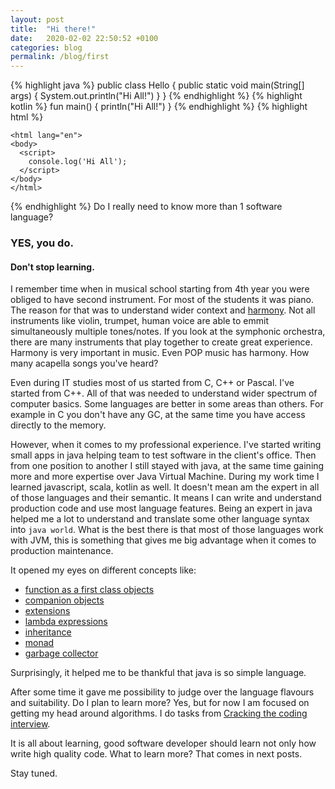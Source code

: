 ```yaml
---
layout: post
title:  "Hi there!"
date:   2020-02-02 22:50:52 +0100
categories: blog
permalink: /blog/first
---
```

{% highlight java %}
    public class Hello {
        public static void main(String[] args) {
            System.out.println("Hi All!")
        }
    }
{% endhighlight %}
{% highlight kotlin %}
    fun main() {
        println("Hi All!")
    }
{% endhighlight %}
{% highlight html %}
<!DOCTYPE HTML>
    <html lang="en">
    <body>
      <script>
        console.log('Hi All');
      </script>
    </body>
    </html>
{% endhighlight %}
Do I really need to know more than 1 software language?

### YES, you do. 
#### Don't stop learning.

I remember time when in musical school starting from 4th year you were obliged to have second instrument.
For most of the students it was piano. 
The reason for that was to understand wider context and [harmony](https://en.wikipedia.org/wiki/Harmony).
Not all instruments like violin, trumpet, human voice are able to emmit simultaneously multiple tones/notes.
If you look at the symphonic orchestra, there are many instruments that play together to create great experience.
Harmony is very important in music. Even POP music has harmony. How many acapella songs you've heard? 

Even during IT studies most of us started from C, C++ or Pascal. I've started from C++.
All of that was needed to understand wider spectrum of computer basics. Some languages are better in some areas than others.
For example in C you don't have any GC, at the same time you have access directly to the memory.

However, when it comes to my professional experience.
I've started writing small apps in java helping team to test software in the client's office.
Then from one position to another I still stayed with java, at the same time gaining more and more expertise over Java Virtual Machine.
During my work time I learned javascript, scala, kotlin as well. 
It doesn't mean am the expert in all of those languages and their semantic.
It means I can write and understand production code and use most language features. 
Being an expert in java helped me a lot to understand and translate some other language syntax into `java world`.
What is the best there is that most of those languages work with JVM, 
this is something that gives me big advantage when it comes to production maintenance.

It opened my eyes on different concepts like: 
* [function as a first class objects](http://ryanchristiani.com/functions-as-first-class-citizens-in-javascript/)
* [companion objects](https://kotlinlang.org/docs/tutorials/kotlin-for-py/objects-and-companion-objects.html)
* [extensions](https://kotlinlang.org/docs/reference/extensions.html)
* [lambda expressions](https://docs.oracle.com/javase/tutorial/java/javaOO/lambdaexpressions.html)
* [inheritance](https://docs.oracle.com/javase/tutorial/java/IandI/subclasses.html)
* [monad](https://medium.com/@taluyev/understanding-the-monad-in-java-ce6975706039)
* [garbage collector](https://en.wikipedia.org/wiki/Garbage_collection_(computer_science))

Surprisingly, it helped me to be thankful that java is so simple language.

After some time it gave me possibility to judge over the language flavours and suitability. 
Do I plan to learn more? Yes, but for now I am focused on getting my head around algorithms.
I do tasks from [Cracking the coding interview](http://crackingthecodinginterview.com/). 

It is all about learning, good software developer should learn not only how write high quality code.
What to learn more? That comes in next posts. 

Stay tuned.